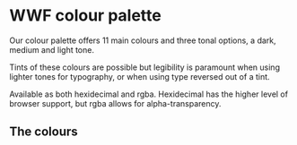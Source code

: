 WWF colour palette
==================

Our colour palette offers 11 main colours and three tonal options, a dark, medium and light tone.

Tints of these colours are possible but legibility is paramount when using lighter tones for typography, or when using type reversed out of a tint.

Available as both hexidecimal and rgba. Hexidecimal has the higher level of browser support, but rgba allows for alpha-transparency.

The colours
-----------

